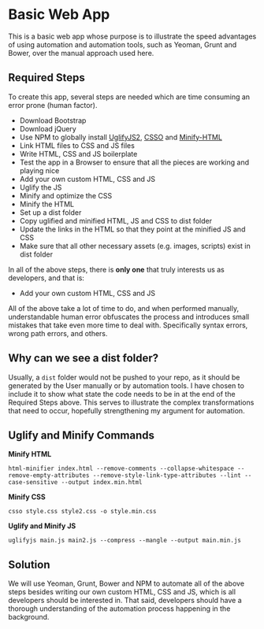 # Basic Web App

This is a basic web app whose purpose is to illustrate the speed advantages of using automation and automation tools, such as Yeoman, Grunt and Bower, over the manual approach used here.

## Required Steps 

To create this app, several steps are needed which are time consuming an error prone (human factor). 

* Download Bootstrap
* Download jQuery
* Use NPM to globally install [UglifyJS2](https://www.npmjs.com/package/uglify-js), [CSSO](https://www.npmjs.com/package/csso) and [Minify-HTML](https://www.npmjs.com/package/html-minifier)
* Link HTML files to CSS and JS files
* Write HTML, CSS and JS boilerplate 
* Test the app in a Browser to ensure that all the pieces are working and playing nice
* Add your own custom HTML, CSS and JS 
* Uglify the JS
* Minify and optimize the CSS
* Minify the HTML
* Set up a dist folder
* Copy uglified and minified HTML, JS and CSS to dist folder
* Update the links in the HTML so that they point at the minified JS and CSS
* Make sure that all other necessary assets (e.g. images, scripts) exist in dist folder

In all of the above steps, there is **only one** that truly interests us as developers, and that is:

* Add your own custom HTML, CSS and JS 

All of the above take a lot of time to do, and when performed manually, understandable human error obfuscates the process and introduces small mistakes that take even more time to deal with. Specifically syntax errors, wrong path errors, and others. 

## Why can we see a dist folder?

Usually, a `dist` folder would not be pushed to your repo, as it should be generated by the User manually or by automation tools. I have chosen to include it to show what state the code needs to be in at the end of the Required Steps above. This serves to illustrate the complex transformations that need to occur, hopefully strengthening my argument for automation.   

## Uglify and Minify Commands

**Minify HTML**

    html-minifier index.html --remove-comments --collapse-whitespace --remove-empty-attributes --remove-style-link-type-attributes --lint --case-sensitive --output index.min.html

**Minify CSS**

    csso style.css style2.css -o style.min.css

**Uglify and Minify JS**

    uglifyjs main.js main2.js --compress --mangle --output main.min.js

## Solution

We will use Yeoman, Grunt, Bower and NPM to automate all of the above steps besides writing our own custom HTML, CSS and JS, which is all developers should be interested in. That said, developers should have a thorough understanding of the automation process happening in the background.

